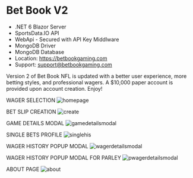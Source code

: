 # Bet Book V2
- .NET 6 Blazor Server
- SportsData.IO API
- WebApi - Secured with API Key Middlware
- MongoDB Driver
- MongoDB Database
- Location: https://betbookgaming.com
- Support: support@betbookgaming.com

Version 2 of Bet Book NFL is updated with a better user experience, more betting styles, and professional wagers. A $10,000 paper account is provided upon account creation. Enjoy!

WAGER SELECTION
![homepage](https://user-images.githubusercontent.com/95720340/201810180-0816494f-b940-41c0-9b8d-3070fc391e03.png)

BET SLIP CREATION
![create](https://user-images.githubusercontent.com/95720340/201810167-0ad0b742-d756-4c14-9c7c-5e12c2fe47dc.png)

GAME DETAILS MODAL 
![gamedetailsmodal](https://user-images.githubusercontent.com/95720340/201810158-008de4b4-a210-4426-b079-33141c323776.png)

SINGLE BETS PROFILE
![singlehis](https://user-images.githubusercontent.com/95720340/201810151-9d1e7997-5c9f-4e9c-8604-c58190a5e1e5.png)

WAGER HISTORY POPUP MODAL
![wagerdetailsmodal](https://user-images.githubusercontent.com/95720340/201810139-6c32df6b-a1e6-4224-866b-943a69b0119b.png)

WAGER HISTORY POPUP MODAL FOR PARLEY
![pwagerdetailsmodal](https://user-images.githubusercontent.com/95720340/201810127-5384237b-2122-4ddd-b7c6-25c614705e20.png)

ABOUT PAGE
![about](https://user-images.githubusercontent.com/95720340/201810186-4e925f98-6fce-4a7e-8879-0743ae260490.png)


